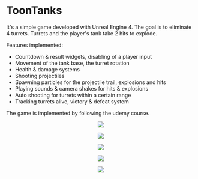 # ToonTanks

It's a simple game developed with Unreal Engine 4. The goal is to eliminate 4 turrets. Turrets and the player's tank take 2 hits to explode.

Features implemented:
- Countdown & result widgets, disabling of a player input
- Movement of the tank base, the turret rotation
- Health & damage systems
- Shooting projectiles
- Spawning particles for the projectile trail, explosions and hits
- Playing sounds & camera shakes for hits & explosions
- Auto shooting for turrets within a certain range
- Tracking turrets alive, victory & defeat system

The game is implemented by following the udemy course.

<p align="center">
    <img src="https://user-images.githubusercontent.com/26651009/125162447-29526680-e188-11eb-8286-277c214ab3f3.PNG"/>
</p>
<p align="center">
    <img src="https://user-images.githubusercontent.com/26651009/125162450-2bb4c080-e188-11eb-94fa-dc81e8915e1c.PNG"/>
</p>
<p align="center">
    <img src="https://user-images.githubusercontent.com/26651009/125162455-34a59200-e188-11eb-8f66-bc049c02eb62.PNG"/>
</p>
<p align="center">
    <img src="https://user-images.githubusercontent.com/26651009/125162796-22c4ee80-e18a-11eb-9d9a-26af7a1de720.PNG"/>
</p>
<p align="center">
    <img src="https://user-images.githubusercontent.com/26651009/125162452-2f484780-e188-11eb-96cc-96f85b37a57c.PNG"/>
</p>
